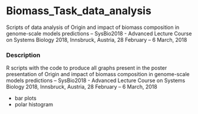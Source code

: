 # Biomass_Task_data_analysis
Scripts of data analysis of Origin and impact of biomass composition in genome-scale models predictions – SysBio2018 - Advanced Lecture Course on Systems Biology 2018, Innsbruck, Austria, 28 February – 6 March, 2018

### Description
R scripts with the code to produce all graphs present in the poster presentation of Origin and impact of biomass composition in genome-scale models predictions – SysBio2018 - Advanced Lecture Course on Systems Biology 2018, Innsbruck, Austria, 28 February – 6 March, 2018

- bar plots
- polar histogram
